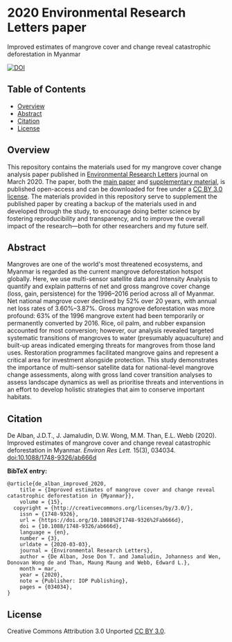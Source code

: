# 2020 Environmental Research Letters paper
Improved estimates of mangrove cover and change reveal catastrophic deforestation in Myanmar

[![DOI](https://img.shields.io/badge/DOI-10.1088%2F1748--9326%2Fab666d-blue.svg)](https://doi.org/10.1088/1748-9326/ab666d)


## Table of Contents
- [Overview](#overview)
- [Abstract](#abstract)
- [Citation](#citation)
- [License](#license)


<a name="overview"></a>
## Overview
This repository contains the materials used for my mangrove cover change analysis paper published in [Environmental Research Letters](https://iopscience.iop.org/journal/1748-9326) journal on March 2020. The paper, both the [main paper](https://iopscience.iop.org/article/10.1088/1748-9326/ab666d) and [supplementary material](https://iopscience.iop.org/1748-9326/15/3/034034/media/ERL_15_3_034034_suppdata.pdf), is published open-access and can be downloaded for free under a [CC BY 3.0 license](#license). The materials provided in this repository serve to supplement the published paper by creating a backup of the materials used in and developed through the study, to encourage doing better science by fostering reproducibility and transparency, and to improve the overall impact of the research—both for other researchers and my future self.

<a name="abstract"></a>
## Abstract
Mangroves are one of the world's most threatened ecosystems, and Myanmar is regarded as the current mangrove deforestation hotspot globally. Here, we use multi-sensor satellite data and Intensity Analysis to quantify and explain patterns of net and gross mangrove cover change (loss, gain, persistence) for the 1996–2016 period across all of Myanmar. Net national mangrove cover declined by 52% over 20 years, with annual net loss rates of 3.60%–3.87%. Gross mangrove deforestation was more profound: 63% of the 1996 mangrove extent had been temporarily or permanently converted by 2016. Rice, oil palm, and rubber expansion accounted for most conversion; however, our analysis revealed targeted systematic transitions of mangroves to water (presumably aquaculture) and built-up areas indicated emerging threats for mangroves from those land uses. Restoration programmes facilitated mangrove gains and represent a critical area for investment alongside protection. This study demonstrates the importance of multi-sensor satellite data for national-level mangrove change assessments, along with gross land cover transition analyses to assess landscape dynamics as well as prioritise threats and interventions in an effort to develop holistic strategies that aim to conserve important habitats.

<a name="citation"></a>
## Citation
De Alban, J.D.T., J. Jamaludin, D.W. Wong, M.M. Than, E.L. Webb (2020). Improved estimates of mangrove cover and change reveal catastrophic deforestation in Myanmar. *Environ Res Lett.* 15(3), 034034. [doi:10.1088/1748-9326/ab666d](https://doi.org/10.1088/1748-9326/ab666d)

**BibTeX entry:**
```
@article{de_alban_improved_2020,
	title = {Improved estimates of mangrove cover and change reveal catastrophic deforestation in {Myanmar}},
	volume = {15},
  copyright = {http://creativecommons.org/licenses/by/3.0/},
	issn = {1748-9326},
	url = {https://doi.org/10.1088%2F1748-9326%2Fab666d},
	doi = {10.1088/1748-9326/ab666d},
	language = {en},
	number = {3},
	urldate = {2020-03-03},
	journal = {Environmental Research Letters},
	author = {De Alban, Jose Don T. and Jamaludin, Johanness and Wen, Donovan Wong de and Than, Maung Maung and Webb, Edward L.},
	month = mar,
	year = {2020},
	note = {Publisher: IOP Publishing},
	pages = {034034},
}
```

<a name="license"></a>
## License
Creative Commons Attribution 3.0 Unported [CC BY 3.0](https://creativecommons.org/licenses/by/3.0/).
